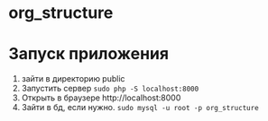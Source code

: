 # org_structure

# Запуск приложения

1) зайти в директорию public
2) Запустить сервер
``sudo php -S localhost:8000``
3) Открыть в браузере http://localhost:8000
4) Зайти в бд, если нужно.
``sudo mysql -u root -p org_structure``
